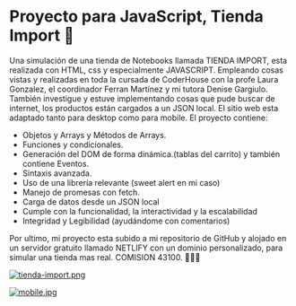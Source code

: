 # Proyecto para JavaScript, Tienda Import 👋

Una simulación de una tienda de Notebooks llamada TIENDA IMPORT, esta realizada con HTML, css y especialmente JAVASCRIPT. Empleando cosas vistas y realizadas en toda la cursada de CoderHouse con la profe Laura Gonzalez, el coordinador Ferran Martínez y mi tutora Denise Gargiulo. También investigue y estuve implementando cosas que pude buscar de internet, los productos están cargados a un JSON local. El sitio web  esta adaptado tanto para desktop como para mobile.
El proyecto contiene:
* Objetos y Arrays y Métodos de Arrays.
* Funciones y condicionales.
* Generación del DOM de forma dinámica.(tablas del carrito) y también contiene Eventos.
* Sintaxis avanzada.
* Uso de una librería relevante (sweet alert en mi caso)
* Manejo de promesas con fetch.
* Carga de datos desde un JSON local
* Cumple con la funcionalidad, la interactividad y la escalabilidad 
* Integridad y Legibilidad (ayudándome con comentarios) 

Por ultimo, mi proyecto esta subido a mi repositorio de GitHub y alojado en un servidor gratuito llamado NETLIFY con un dominio personalizado, para simular una tienda mas real. 
COMISION 43100. 🏪👩‍💻

[![tienda-import.png](https://i.postimg.cc/Wzp3Yd66/tienda-import.png)](https://postimg.cc/hzwcfPYf)

[![mobile.jpg](https://i.postimg.cc/sDXPvxdh/mobile.jpg)](https://postimg.cc/QV2KzXM8)
